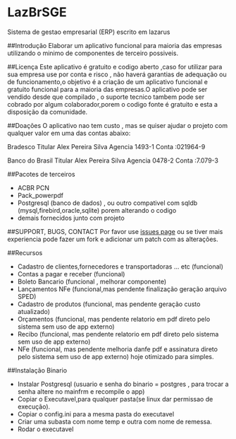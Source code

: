 # LazBrSGE
Sistema de gestao empresarial (ERP) escrito em lazarus

##Introdução
Elaborar um aplicativo funcional para maioria das empresas utilizando o minimo de componentes de terceiro possiveis.

##Licença
Este aplicativo é gratuito e codigo aberto ,caso for utilizar para sua empresa use por conta e risco , não haverá garantias de adequação ou de funcionamento,o objetivo é a criação de um aplicativo funcional e gratuito funcional para a maioria das empresas.O aplicativo pode ser vendido desde que compilado , o suporte tecnico tambem pode ser cobrado por algum colaborador,porem o codigo fonte é gratuito e esta a disposição da comunidade.

##Doações
O aplicativo nao tem custo , mas se quiser ajudar o projeto com qualquer valor em uma das contas abaixo:

Bradesco 
Titular Alex Pereira Silva
Agencia 1493-1
Conta :021964-9

Banco do Brasil
Titular Alex Pereira Silva
Agencia 0478-2
Conta :7.079-3

##Pacotes de terceiros
* ACBR PCN
* Pack_powerpdf
* Postgresql (banco de dados) , ou outro compativel com sqldb (mysql,firebird,oracle,sqlite) porem alterando o codigo
* demais fornecidos junto com projeto

##SUPPORT, BUGS, CONTACT
Por favor use [issues page](https://github.com/alexpseletr/LazBrSGE/issues) ou se tiver mais experiencia pode fazer um fork e adicionar um patch com as alterações.

##Recursos
* Cadastro de clientes,fornecedores e transportadoras ... etc (funcional)
* Contas a pagar e receber  (funcional)
* Boleto Bancario (funcional , melhorar componente)
* Lançamentos NFe (funcional,mas pendente finalização geração arquivo SPED)
* Cadastro de produtos (funcional, mas pendente geração custo atualizado)
* Orçamentos (funcional, mas pendente relatorio em pdf direto pelo sistema sem uso de app externo)
* Recibo  (funcional, mas pendente relatorio em pdf direto pelo sistema sem uso de app externo)
* NFe  (funcional, mas pendente melhoria danfe pdf e assinatura direto pelo sistema sem uso de app externo) hoje otimizado para simples.

##Instalação Binario
* Instalar Postgresql (usuario e senha do binario = postgres , para trocar a senha altere no mainfrm e recompile o app) 
* Copiar o Executavel,para qualquer pasta(se linux dar permissao de execução).
* Copiar o config.ini para a mesma pasta do executavel
* Criar uma subasta com nome temp e outra com nome de remessa.
* Rodar o executavel
